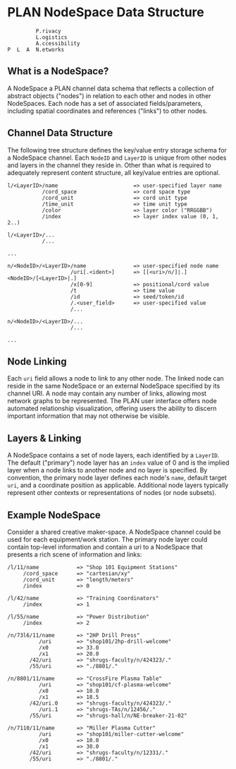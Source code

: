 # PLAN NodeSpace Data Structure

```
         P.rivacy
         L.ogistics
         A.ccessibility
P  L  A  N.etworks
```

## What is a NodeSpace?

A NodeSpace a PLAN channel data schema that reflects a collection of abstract objects ("nodes") in relation to each other and nodes in other NodeSpaces.  Each node has a set of associated fields/parameters, including spatial coordinates and references ("links") to other nodes.  

## Channel Data Structure

The following tree structure defines the key/value entry storage schema for a NodeSpace channel.  Each `NodeID` and `LayerID` is unique from other nodes and layers in the channel they reside in.  Other than what is required to adequately represent content structure, all key/value entries are optional.

```
l/<LayerID>/name                        => user-specified layer name
           /cord_space                  => cord space type
           /cord_unit                   => cord unit type
           /time_unit                   => time unit type
           /color                       => layer color ("RRGGBB")
           /index                       => layer index value (0, 1, 2..)
 
l/<LayerID>/...
           /...
 
...

n/<NodeID>/<LayerID>/name               => user-specified node name
                    /uri[.<ident>]      => [[<uri>/n/]|.]<NodeID>/[<LayerID>|.]
                    /x[0-9]             => positional/cord value
                    /t                  => time value
                    /id                 => seed/token/id
                    /.<user_field>      => user-specified value
                    /...
   
n/<NodeID>/<LayerID>/...
                    /...

...

```



## Node Linking

Each `uri` field allows a node to link to any other node.  The linked node can reside in the same NodeSpace or an external NodeSpace specified by its channel URI.  A node may contain any number of links, allowing most network graphs to be represented.  The PLAN user interface offers node automated relationship visualization, offering users the ability to discern important information that may not otherwise be visible.


## Layers & Linking

A NodeSpace contains a set of node layers, each identified by a `LayerID`.  The default ("primary") node layer has an `index` value of 0 and is the implied layer when a node links to another node and no layer is specified.  By convention, the primary node layer defines each node's `name`, default target `uri`, and a coordinate position as applicable.  Additional node layers typically represent other contexts or representations of nodes (or node subsets).  

## Example NodeSpace

Consider a shared creative maker-space. A NodeSpace channel could be used for each equipment/work station.  The primary node layer could contain top-level information and contain a uri to a NodeSpace that presents a rich scene of information and links:

```
/l/11/name            => "Shop 101 Equipment Stations"
     /cord_space      => "cartesian/xy" 
     /cord_unit       => "length/meters"
     /index           => 0

/l/42/name            => "Training Coordinators"
     /index           => 1

/l/55/name            => "Power Distribution"
     /index           => 2

/n/73l6/11/name       => "2HP Drill Press"
          /uri        => "shop101/2hp-drill-welcome"
          /x0         => 33.0
          /x1         => 20.0
       /42/uri        => "shrugs-faculty/n/424323/."
       /55/uri        => "./8801/."

/n/8801/11/name       => "CrossFire Plasma Table"
          /uri        => "shop101/cf-plasma-welcome"
          /x0         => 10.0
          /x1         => 18.5
       /42/uri.0      => "shrugs-faculty/n/424323/."
          /uri.1      => "shrugs-TAs/n/12456/."
       /55/uri        => "shrugs-hall/n/NE-breaker-21-02"

/n/7110/11/name       => "Miller Plasma Cutter"
          /uri        => "shop101/miller-cutter-welcome"
          /x0         => 10.0
          /x1         => 30.0
       /42/uri        => "shrugs-faculty/n/12331/."
       /55/uri        => "./8801/."

```
